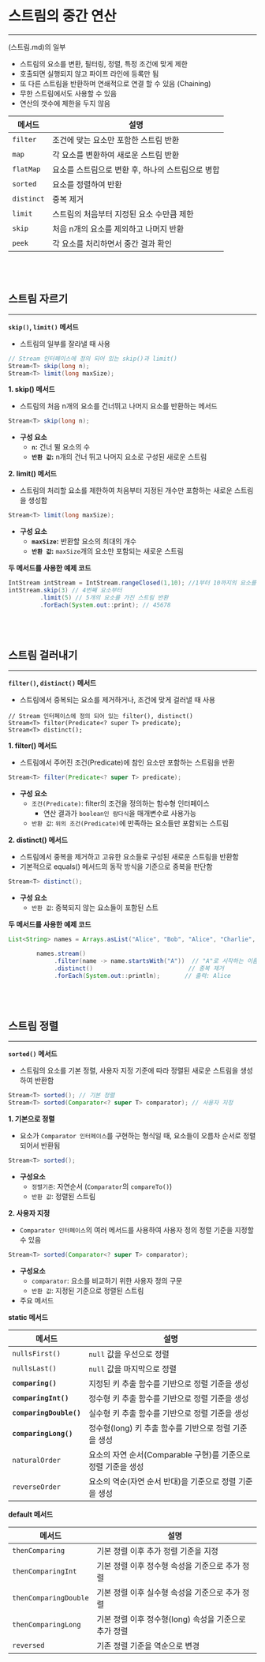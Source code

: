 # **스트림의 중간 연산**

--- 

(스트림.md)의 일부
* 스트림의 요소를 변환, 필터링, 정렬, 특정 조건에 맞게 제한
* 호출되면 실행되지 않고 파이프 라인에 등록만 됨
* 또 다른 스트림을 반환하며 연쇄적으로 연결 할 수 있음 (Chaining)
* 무한 스트림에서도 사용할 수 있음
* 연산의 갯수에 제한을 두지 않음


| **메서드**     | **설명**                                                                                      | 
|----------------|----------------------------------------------------------------------------------------------|
| `filter`       | 조건에 맞는 요소만 포함한 스트림 반환                                                                               
| `map`          | 각 요소를 변환하여 새로운 스트림 반환                                                        
| `flatMap`      | 요소를 스트림으로 변환 후, 하나의 스트림으로 병합                                              
| `sorted`       | 요소를 정렬하여 반환                                                                        
| `distinct`     | 중복 제거                                                                                                                   
| `limit`        | 스트림의 처음부터 지정된 요소 수만큼 제한                                                                          
| `skip`         | 처음 n개의 요소를 제외하고 나머지 반환                                                                                              
| `peek`         | 각 요소를 처리하면서 중간 결과 확인  


<br></br>

## **스트림 자르기**

---
**`skip()`, `limit()` 메서드**
* 스트림의 일부를 잘라낼 때 사용
```java
// Stream 인터페이스에 정의 되어 있는 skip()과 limit()
Stream<T> skip(long n);
Stream<T> limit(long maxSize);
```

**1. skip() 메서드**
* 스트림의 처음 n개의 요소를 건너뛰고 나머지 요소를 반환하는 메서드
```java
Stream<T> skip(long n);
```
* **구성 요소**
  * **`n`:** 건너 뛸 요소의 수
  * **`반환 값`:** n개의 건너 뛰고 나머지 요소로 구성된 새로운 스트림 

**2. limit() 메서드**
* 스트림의 처리할 요소를 제한하여 처음부터 지정된 개수만 포함하는 새로운 스트림을 생성함 
```java
Stream<T> limit(long maxSize);
```
* **구성 요소**
    * **`maxSize`:** 반환할 요소의 최대의 개수
    * **`반환 값`:** `maxSize`개의 요소만 포함되는 새로운 스트림

**두 메서드를 사용한 예제 코드**
```java
IntStream intStream = IntStream.rangeClosed(1,10); //1부터 10까지의 요소를 가진 스트림 
intStream.skip(3) // 4번째 요소부터
         .limit(5) // 5개의 요소를 가진 스트림 반환
         .forEach(System.out::print); // 45678
```

<br></br>

## **스트림 걸러내기**

---
**`filter()`, `distinct()` 메서드**
* 스트림에서 중복되는 요소를 제거하거나, 조건에 맞게 걸러낼 때 사용
```
// Stream 인터페이스에 정의 되어 있는 filter(), distinct()
Stream<T> filter(Predicate<? super T> predicate);
Stream<T> distinct();
```
**1. filter() 메서드** 
* 스트림에서 주어진 조건(Predicate)에 참인 요소만 포함하는 스트림을 반환
```java
Stream<T> filter(Predicate<? super T> predicate);
```
* **구성 요소**
  * `조건(Predicate)`: filter의 조건을 정의하는 함수형 인터페이스
    * 연산 결과가 `boolean인 람다식`을 매개변수로 사용가능
  * `반환 값`: `위의 조건(Predicate)`에 만족하는 요소들만 포함되는 스트림

**2. distinct() 메서드**
* 스트림에서 중복을 제거하고 고유한 요소들로 구성된 새로운 스트림을 반환함
* 기본적으로 equals() 메서드의 동작 방식을 기준으로 중복을 판단함
```java
Stream<T> distinct();
```
* **구성 요소**
  * `반환 값`: 중복되지 않는 요소들이 포함된 스트

**두 메서드를 사용한 예제 코드**
```java
List<String> names = Arrays.asList("Alice", "Bob", "Alice", "Charlie", "Bob", "David");

        names.stream()
             .filter(name -> name.startsWith("A"))  // "A"로 시작하는 이름 필터링
             .distinct()                           // 중복 제거
             .forEach(System.out::println);       // 출력: Alice
```

<br></br>

## **스트림 정렬**

---
**`sorted()` 메서드**
* 스트림의 요소를 기본 정렬, 사용자 지정 기준에 따라 정렬된 새로운 스트림을 생성하여 반환함
```java
Stream<T> sorted(); // 기본 정렬
Stream<T> sorted(Comparator<? super T> comparator); // 사용자 지정
```

**1. 기본으로 정렬**
* 요소가 `Comparator 인터페이스`를 구현하는 형식일 때, 요소들이 오름차 순서로 정렬되어서 반환됨
```java
Stream<T> sorted(); 
```
* **구성요소**
  * `정렬기준`: 자연순서 (`Comparator`의 `compareTo()`) 
  * `반환 값`: 정렬된 스트림

**2. 사용자 지정**
* `Comparator 인터페이스`의 여러 메서드를 사용하여 사용자 정의 정렬 기준을 지정할 수 있음
```java
Stream<T> sorted(Comparator<? super T> comparator);
```
* **구성요소**
  * `comparator`: 요소를 비교하기 위한 사용자 정의 구문
  * `반환 값`: 지정된 기준으로 정렬된 스트림
* 주요 메서드

**static 메서드**

  | **메서드**             | **설명**                                       |
  |---------------------|------------------------------------------------|
  | `nullsFirst()`      | `null` 값을 우선으로 정렬                   |
  | `nullsLast()`       | `null` 값을 마지막으로 정렬                  |
  | **`comparing()`**       | 지정된 키 추출 함수를 기반으로 정렬 기준을 생성        |
  | **`comparingInt()`**    | 정수형 키 추출 함수를 기반으로 정렬 기준을 생성        |
  | **`comparingDouble()`** | 실수형 키 추출 함수를 기반으로 정렬 기준을 생성        |
  | **`comparingLong()`**   | 정수형(long) 키 추출 함수를 기반으로 정렬 기준을 생성  |
  | `naturalOrder`      | 요소의 자연 순서(Comparable 구현)를 기준으로 정렬 기준을 생성 |
  | `reverseOrder`      | 요소의 역순(자연 순서 반대)을 기준으로 정렬 기준을 생성   |

**default 메서드**

| **메서드**             | **설명**                                                                 |
|------------------------|--------------------------------------------------------------------------|
| `thenComparing`         | 기본 정렬 이후 추가 정렬 기준을 지정                           |
| `thenComparingInt`      | 기본 정렬 이후 정수형 속성을 기준으로 추가 정렬                   |
| `thenComparingDouble`   | 기본 정렬 이후 실수형 속성을 기준으로 추가 정렬                  |
| `thenComparingLong`     | 기본 정렬 이후 정수형(long) 속성을 기준으로 추가 정렬             |
| `reversed`              | 기존 정렬 기준을 역순으로 변경                                    |
